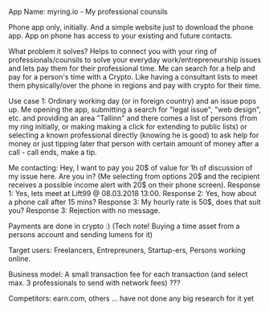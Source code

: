 
App Name: myring.io - My professional counsils

Phone app only, initially. And a simple website just to download the phone app. 
App on phone has access to your existing and future contacts.

What problem it solves?
Helps to connect you with your ring of professionals/counsils to solve your 
everyday work/entrepreneurship issues and lets pay them for their professional time.
Me can search for a help and pay for a person's time with a Crypto. Like having 
a consultant lists to meet them physically/over the phone in regions and pay 
with crypto for their time.

Use case 1: Ordinary working day (or in foreign country) and an issue pops up. 
Me opening the app, submitting a search for "legal issue", "web design", etc. 
and providing an area "Tallinn" and there comes a list of persons (from my 
ring initially, or making making a click for extending to public lists) 
or selecting a known professional directly (knowing he is good) to ask help for money
or just tipping later that person with certain amount of money after a call - call ends, make a tip.

Me contacting: Hey, I want to pay you 20$ of value for 1h of discussion of my issue here. 
Are you in? (Me selecting from options 20$ and the recipient receives a possible income alert 
with 20$ on their phone screen). Response 1: Yes, lets meet at Lift99 @ 08.03.2018 13:00. 
Response 2: Yes, how about a phone call after 15 mins? 
Response 3: My hourly rate is 50$, does that suit you? 
Response 3: Rejection with no message.

Payments are done in crypto :) (Tech note! Buying a time asset from a persons account and sending lumens for it)

Target users:
Freelancers, Entrepreuners, Startup-ers, Persons working online.

Business model:
A small transaction fee for each transaction (and select max. 3 professionals to send with network fees) ???

Competitors:
earn.com, others ... have not done any big research for it yet

